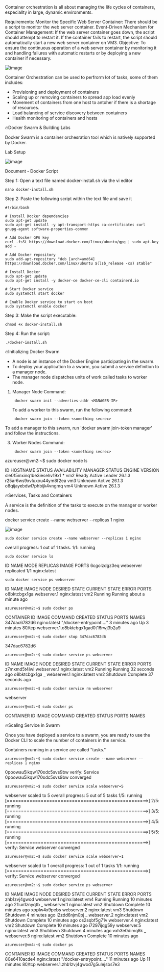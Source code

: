 Container orchestration is all about managing the life cycles of containers, especiallty in large, dynamic environments. 

Requirements:
Monitor the Specific Web Server Container:
There should be a script to monitor the web server container.
Event-Driven Mechanism for Container Management:
If the web server container goes down, the script should attempt to restart it.
If the container fails to restart, the script should automatically start a new web server container on VM3.
Objective:
To ensure the continuous operation of a web server container by monitoring it and handling failures with automatic restarts or by deploying a new container if necessary.

![image](https://github.com/JaegyeomKim/Cloud_Kay/assets/77129961/f89fce9b-2b77-430e-b380-d313db4055a2)

Container Orchestration can be used to perfrorm lot of tasks, some of them includes:

- Provisioning and deployment of containers
- Scaling up or removing containers to spread app load evenly
- Movement of containers from one host to antoher if there is a shortage of resources.
- Load balancing of service discovery between containers
- Health monitoring of containers and hosts


🔥Docker Swarm & Building Labs

Docker Swarm is a container orchesration tool which is natively supported by Docker.

Lab Setup

![image](https://github.com/JaegyeomKim/Cloud_Kay/assets/77129961/ee10ed48-5c0d-4042-b59d-453d670430c3)


Document - Docker Script

Step 1: Open a text file named docker-install.sh via the vi editor

    nano docker-install.sh

Step 2: Paste the following script within the text file and save it

    #!/bin/bash
    
    # Install Docker dependencies
    sudo apt-get update
    sudo apt-get install -y apt-transport-https ca-certificates curl gnupg-agent software-properties-common
    
    # Add Docker GPG key
    curl -fsSL https://download.docker.com/linux/ubuntu/gpg | sudo apt-key add -
    
    # Add Docker repository
    sudo add-apt-repository "deb [arch=amd64] https://download.docker.com/linux/ubuntu $(lsb_release -cs) stable"
    
    # Install Docker
    sudo apt-get update
    sudo apt-get install -y docker-ce docker-ce-cli containerd.io
    
    # Start Docker service
    sudo systemctl start docker
    
    # Enable Docker service to start on boot
    sudo systemctl enable docker
    
Step 3: Make the script executable:

    chmod +x docker-install.sh

Step 4: Run the script:

    ./docker-install.sh

🔥Initializing Docker Swarm 

- A node is an instance of the Docker Engine participating in the swarm.
- To deploy your application to a swarm, you submit a service definition to a manager node.
- The manager node dispatches units of work called tasks to worker node.

1. Manager Node Command:

        docker swarm init --adverties-addr <MANAGER-IP>


   To add a worker to this swarm, run the following command:

        docker swarm join --token <something secrec>

To add a manager to this swarm, run 'docker swarm join-token manager' and follow the instructions.

3. Worker Nodes Command:
     
        docker swarm join --token <something secrec>



azureuser@vm2:~$ sudo docker node ls

ID                            HOSTNAME   STATUS    AVAILABILITY   MANAGER STATUS   ENGINE VERSION
sle0f5mxinq1be3iesehv19x1 *   vm2        Ready     Active         Leader           26.1.3
r25ar6ws9xvluxou44ym8f2ea     vm3        Unknown   Active                          26.1.3
o8qijayebdwl7phbijk4vngmq     vm4        Unknown   Active                          26.1.3


🔥Services, Tasks and Containers

A service is the definition of the tasks to execute on the manager or worker nodes.

docker service create --name webserver --replicas 1 nginx

![image](https://github.com/JaegyeomKim/Cloud_Kay/assets/77129961/dbeeab0b-0230-4d97-b60a-4fae1b52aa3b)

    sudo docker service create --name webserver --replicas 1 nginx

  overall progress: 1 out of 1 tasks. 
  1/1: running
  
    sudo docker service ls
    
  ID             NAME        MODE         REPLICAS   IMAGE          PORTS
  6cgolzdgz3eq   webserver   replicated   1/1        nginx:latest


    sudo docker service ps webserver
    
  ID             NAME          IMAGE          NODE      DESIRED STATE   CURRENT STATE                ERROR     PORTS
  o8bktcbgx1ga   webserver.1   nginx:latest   vm2       Running         Running about a minute ago

    azureuser@vm2:~$ sudo docker ps
    
CONTAINER ID   IMAGE          COMMAND                  CREATED         STATUS         PORTS     NAMES
347dac6782d6   nginx:latest   "/docker-entrypoint.…"   3 minutes ago   Up 3 minutes   80/tcp    webserver.1.o8bktcbgx1gad0t16rwj3b2a9

    azureuser@vm2:~$ sudo docker stop 347dac6782d6
347dac6782d6

    azureuser@vm2:~$ sudo docker service ps webserver
ID             NAME              IMAGE          NODE      DESIRED STATE   CURRENT STATE             ERROR     PORTS
z7mxmd5t4lwl   webserver.1       nginx:latest   vm2       Running         Running 32 seconds ago
o8bktcbgx1ga    \_ webserver.1   nginx:latest   vm2       Shutdown        Complete 37 seconds ago

    azureuser@vm2:~$ sudo docker service rm webserver
webserver

    azureuser@vm2:~$ sudo docker ps
CONTAINER ID   IMAGE     COMMAND   CREATED   STATUS    PORTS     NAMES

  
🔥Scaling Service in Swarm

Once you have deployed a service to a swarm, you are ready to use the Docker CLI to scale the number of containers in the service.

Containers running in a service are called "tasks."

    azureuser@vm2:~$ sudo docker service create --name webserver --replicas 1 nginx
    
0poowau5ikqw170odc5svs9bw
verify: Service 0poowau5ikqw170odc5svs9bw converged

    azureuser@vm2:~$ sudo docker service scale webserver=5
    
webserver scaled to 5
overall progress: 5 out of 5 tasks
1/5: running   [==================================================>]
2/5: running   [==================================================>]
3/5: running   [==================================================>]
4/5: running   [==================================================>]
5/5: running   [==================================================>]
verify: Service webserver converged


    azureuser@vm2:~$ sudo docker service scale webserver=1
webserver scaled to 1
overall progress: 1 out of 1 tasks
1/1: running   [==================================================>]
verify: Service webserver converged

    azureuser@vm2:~$ sudo docker service ps webserver
ID             NAME              IMAGE          NODE      DESIRED STATE   CURRENT STATE             ERROR     PORTS
zhb1zvj4gwod   webserver.1       nginx:latest   vm4       Running         Running 10 minutes ago
21lun1znyqtb    \_ webserver.1   nginx:latest   vm2       Shutdown        Complete 10 minutes ago
xpplw4x9pebs   webserver.2       nginx:latest   vm3       Shutdown        Shutdown 4 minutes ago
i2zdd6njm0pj    \_ webserver.2   nginx:latest   vm2       Shutdown        Complete 10 minutes ago
os2sqbf5g71v   webserver.4       nginx:latest   vm2       Shutdown        Complete 10 minutes ago
i7297ijqg59y   webserver.5       nginx:latest   vm3       Shutdown        Shutdown 4 minutes ago
vxh3e0dimq8k    \_ webserver.5   nginx:latest   vm2       Shutdown        Complete 10 minutes ago

    azureuser@vm4:~$ sudo docker ps
CONTAINER ID   IMAGE          COMMAND                  CREATED          STATUS          PORTS     NAMES
80e6410acde4   nginx:latest   "/docker-entrypoint.…"   11 minutes ago   Up 11 minutes   80/tcp    webserver.1.zhb1zvj4gwod7g5ulejsbs7e3

